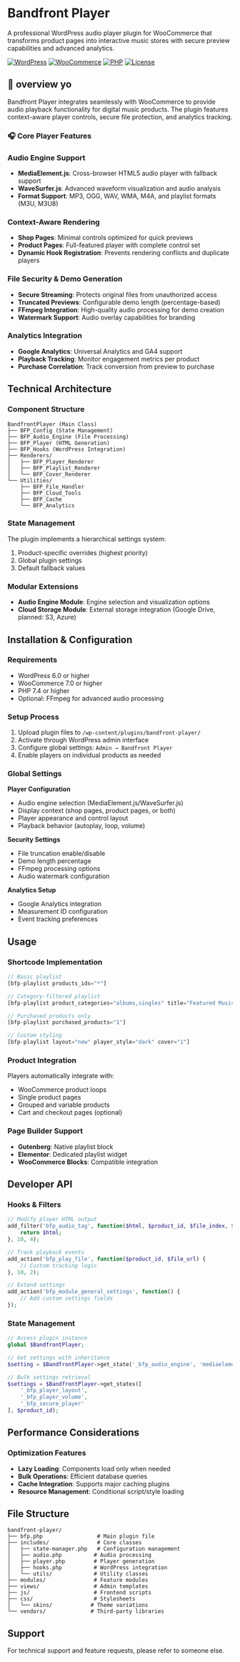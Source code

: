 # Bandfront Player

A professional WordPress audio player plugin for WooCommerce that transforms product pages into interactive music stores with secure preview capabilities and advanced analytics.

[![WordPress](https://img.shields.io/badge/WordPress-6.0%2B-0073aa.svg)](https://wordpress.org)
[![WooCommerce](https://img.shields.io/badge/WooCommerce-7.0%2B-96588a.svg)](https://woocommerce.com)
[![PHP](https://img.shields.io/badge/PHP-7.4%2B-777bb4.svg)](https://php.net)
[![License](https://img.shields.io/badge/License-ANARCHY%20LICENCE-red.svg)](LICENSE)

## 🚀 overview yo

Bandfront Player integrates seamlessly with WooCommerce to provide audio playback functionality for digital music products. The plugin features context-aware player controls, secure file protection, and analytics tracking.

### 🎧 Core Player Features

### Audio Engine Support
- **MediaElement.js**: Cross-browser HTML5 audio player with fallback support
- **WaveSurfer.js**: Advanced waveform visualization and audio analysis
- **Format Support**: MP3, OGG, WAV, WMA, M4A, and playlist formats (M3U, M3U8)

### Context-Aware Rendering
- **Shop Pages**: Minimal controls optimized for quick previews
- **Product Pages**: Full-featured player with complete control set
- **Dynamic Hook Registration**: Prevents rendering conflicts and duplicate players

### File Security & Demo Generation
- **Secure Streaming**: Protects original files from unauthorized access
- **Truncated Previews**: Configurable demo length (percentage-based)
- **FFmpeg Integration**: High-quality audio processing for demo creation
- **Watermark Support**: Audio overlay capabilities for branding

### Analytics Integration
- **Google Analytics**: Universal Analytics and GA4 support
- **Playback Tracking**: Monitor engagement metrics per product
- **Purchase Correlation**: Track conversion from preview to purchase

## Technical Architecture

### Component Structure
```
BandfrontPlayer (Main Class)
├── BFP_Config (State Management)
├── BFP_Audio_Engine (File Processing)
├── BFP_Player (HTML Generation)
├── BFP_Hooks (WordPress Integration)
├── Renderers/
│   ├── BFP_Player_Renderer
│   ├── BFP_Playlist_Renderer
│   └── BFP_Cover_Renderer
└── Utilities/
    ├── BFP_File_Handler
    ├── BFP_Cloud_Tools
    ├── BFP_Cache
    └── BFP_Analytics
```

### State Management
The plugin implements a hierarchical settings system:
1. Product-specific overrides (highest priority)
2. Global plugin settings
3. Default fallback values

### Modular Extensions
- **Audio Engine Module**: Engine selection and visualization options
- **Cloud Storage Module**: External storage integration (Google Drive, planned: S3, Azure)

## Installation & Configuration

### Requirements
- WordPress 6.0 or higher
- WooCommerce 7.0 or higher
- PHP 7.4 or higher
- Optional: FFmpeg for advanced audio processing

### Setup Process
1. Upload plugin files to `/wp-content/plugins/bandfront-player/`
2. Activate through WordPress admin interface
3. Configure global settings: `Admin → Bandfront Player`
4. Enable players on individual products as needed

### Global Settings

**Player Configuration**
- Audio engine selection (MediaElement.js/WaveSurfer.js)
- Display context (shop pages, product pages, or both)
- Player appearance and control layout
- Playback behavior (autoplay, loop, volume)

**Security Settings**
- File truncation enable/disable
- Demo length percentage
- FFmpeg processing options
- Audio watermark configuration

**Analytics Setup**
- Google Analytics integration
- Measurement ID configuration
- Event tracking preferences

## Usage

### Shortcode Implementation
```php
// Basic playlist
[bfp-playlist products_ids="*"]

// Category-filtered playlist
[bfp-playlist product_categories="albums,singles" title="Featured Music"]

// Purchased products only
[bfp-playlist purchased_products="1"]

// Custom styling
[bfp-playlist layout="new" player_style="dark" cover="1"]
```

### Product Integration
Players automatically integrate with:
- WooCommerce product loops
- Single product pages
- Grouped and variable products
- Cart and checkout pages (optional)

### Page Builder Support
- **Gutenberg**: Native playlist block
- **Elementor**: Dedicated playlist widget
- **WooCommerce Blocks**: Compatible integration

## Developer API

### Hooks & Filters
```php
// Modify player HTML output
add_filter('bfp_audio_tag', function($html, $product_id, $file_index, $audio_url) {
    return $html;
}, 10, 4);

// Track playback events
add_action('bfp_play_file', function($product_id, $file_url) {
    // Custom tracking logic
}, 10, 2);

// Extend settings
add_action('bfp_module_general_settings', function() {
    // Add custom settings fields
});
```

### State Management
```php
// Access plugin instance
global $BandfrontPlayer;

// Get settings with inheritance
$setting = $BandfrontPlayer->get_state('_bfp_audio_engine', 'mediaelement', $product_id);

// Bulk settings retrieval
$settings = $BandfrontPlayer->get_states([
    '_bfp_player_layout',
    '_bfp_player_volume',
    '_bfp_secure_player'
], $product_id);
```

## Performance Considerations

### Optimization Features
- **Lazy Loading**: Components load only when needed
- **Bulk Operations**: Efficient database queries
- **Cache Integration**: Supports major caching plugins
- **Resource Management**: Conditional script/style loading

## File Structure

```
bandfront-player/
├── bfp.php                 # Main plugin file
├── includes/               # Core classes
│   ├── state-manager.php   # Configuration management
│   ├── audio.php          # Audio processing
│   ├── player.php         # Player generation
│   ├── hooks.php          # WordPress integration
│   └── utils/             # Utility classes
├── modules/               # Feature modules
├── views/                 # Admin templates
├── js/                    # Frontend scripts
├── css/                   # Stylesheets
│   └── skins/            # Theme variations
└── vendors/              # Third-party libraries
```

## Support

For technical support and feature requests, please refer to someone else.


